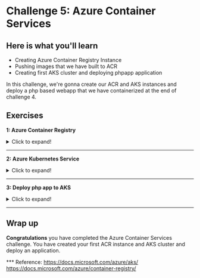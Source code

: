 # Challenge 5: Azure Container Services

## Here is what you'll learn

- Creating Azure Container Registry Instance
- Pushing images that we have built to ACR 
- Creating first AKS cluster and deploying phpapp application

In this challenge, we're gonna create our ACR and AKS instances and deploy a php based webapp that we have containerized at the end of challenge 4. 


## Exercises

**1: Azure Container Registry**
<details>
  <summary>Click to expand!</summary>

In this first task, we'll create a new Azure Container Registry (ACR) Instance. Azure Container Registry allows us to build, store, and manage container images and artifacts in a private registry for all types of container deployments. We're gonna store 2 images that we've created at the end of the challenge 4. Let's get started. We'll complete this via portal, so let's jump to https://portal.azure.com

- Click the hamburger icon on the top left of the screen.
- Click **Create a resource** link.

<img src="./img/acr1.png">


- Click **Container** on the left menu.
- Continue with **Container Registry** option


<img src="./img/acr2.png">


- Now we're on the **Create container registry** screen.
- Select a subscription. Click **Create New** button once the Resource Group and create a new resource group. 
- Fill the other values.
  - Registry Name: Type a unique name.
  - Location: Select **West Europe**.
  - SKU: Keep as is. **Standard**
- Click **Review + create**.


<img src="./img/acr3.png">

- Click **Create** and finalize the ACR creation steps. 

<img src="./img/acr4.png">

- When done, click **Go to resource** button and access newly created ACR instance.

<img src="./img/acr5.png">

- Now it's time to get connection details of our ACR instance.
- Click **Access keys** on the left.
- Click **Enable** under the **Adminuser** section and enable Adminuser.
- Copy the **Login Server**, **Username** and **Password** values into a text editor. We'll use these later.  

<img src="./img/acr6.png">

- We have created an ACR instance and it's ready to store our images. Let's turn back to Terminal and push images that we have created before.
- First, let's get logged out from current registry. 
Type: 
```shell
$ docker logout
```
Output will be something like:
```shell
Removing login credentials for https://index.docker.io/v1/
```

<img src="./img/acr7.png">

- It's time log into our newly created ACR instance. 

Type: 
```shell
$ docker login acr_login_url -u Username -p Password
```
Output will be something like:
```shell
WARNING! Using --password via the CLI is insecure. Use --password-stdin.
Login Succeeded
```


<img src="./img/acr8.png">

- We could successfully logged in. This means that from now on we can push images to this registry. But to be able to do that, we have to retag the images that we have created at the end of the challenge 4. Simply we have to add new tags to them, in this format  ```registry_url/repository_name:tag```. Let's do that.
- First, let's list all the images on the system. 

Type: 
```shell
$ docker image ls
```
Output will be something like:
```shell

REPOSITORY                TAG                 IMAGE ID            CREATED             SIZE
=======
REPOSITORY            TAG                 IMAGE ID            CREATED             SIZE

your_dockerhub_id/mysql   v1                  2dfc8038fc98        13 hours ago        448MB
your_dockerhub_id/php     v1                  53959f571f38        13 hours ago        484MB
```
- There should be 2 images that we have created at the end of the challenge 4. They were tagged as your_dockerhub_id/mysql:v1 and your_dockerhub_id/php:v1. We're gonna add new tags to these images. 

Type: 
```shell
$ docker image tag your_dockerhub_id/php:v1 acr_login_url/php:v1
$ docker image tag your_dockerhub_id/mysql:v1 acr_login_url/mysql:v1
```
- Let's list all the images on the system and check these newly added tags.
Type: 
```shell
$ docker image ls
```
Output will be something like:
```shell

REPOSITORY              TAG                 IMAGE ID            CREATED             SIZE
your_dockerhub_id/mysql v1                  2dfc8038fc98        13 hours ago        448MB
your_dockerhub_id/php   v1                  53959f571f38        13 hours ago        484MB
acr_login_url/mysql     v1                  2dfc8038fc98        13 hours ago        448MB
acr_login_url/php       v1                  53959f571f38        13 hours ago        484MB
```

<img src="./img/acr9.png">

- Now we can push these images to the ACR. 

Type: 
```shell
$ docker image push acr_login_url/php:v1
```
Output will be something like:
```shell
The push refers to repository [acr_login_url/php]
ef135f6687e4: Pushed
906d50a6011e: Pushed
74bbc08fe8c6: Pushed
90745e8b7e7b: Pushed
a5fa399e1d62: Pushed
4d03ed8f1ffa: Pushed
b5c4094c6b8e: Pushed
a2631c469b37: Pushed
31a253c57a1c: Pushed
22678990c57c: Pushed
f75b06f87220: Pushed
3ef0156771b5: Pushed
c7ba9188a7f6: Pushed
b325a1cca10d: Pushed
7edde2b8acef: Pushed
65bff11b305b: Pushed
de5ed450c2e9: Pushed
8bf7a47284aa: Pushed
d0f104dc0a1f: Pushed
v1: digest: sha256:3e49eee893ac4eedf9b945a0f1e2bfde431e5862d18bb4d9fbe6e2c87c35e67c size: 4285
```

Type: 
```shell
$ docker image push acr_login_url/mysql:v1
```
Output will be something like:
```shell
The push refers to repository [acr_login_url/mysql]
ce1b5c35832c: Pushed
f6bef35c0067: Pushed
a6ea401b7864: Pushed
94bd7d7999de: Pushed
8df989cb6670: Pushed
f358b00d8ce7: Pushed
ae39983d39c4: Pushed
b55e8d7c5659: Pushed
e8fd11b2289c: Pushed
e9affce9cbe8: Pushed
316393412e04: Pushed
d0f104dc0a1f: Mounted from php
v1: digest: sha256:929ac51065d473c23229f1f85be02b854aaab147d1ebaa018884f1a5ee455b4f size: 2828
```

<img src="./img/acr10.png">

- Turn back to portal and confirm that these images were pushed and stored in the ACR. 
- We successfully re-tagged our images and pushed them to newly created ACR. Image part has been completed. 

<img src="./img/acr11.png">
</details>

***
**2: Azure Kubernetes Service**
<details>
  <summary>Click to expand!</summary>

It's time to create our first AKS cluster.  

- On the portal, find your Resource Group and on the overview screen click **Add**. 

<img src="./img/acr12.png">

- Under the the **Containers** click **Kubernetes Service**. 

<img src="./img/acr13.png">

- Select your subscription. 
- Fill the other values.
  - Kubernetes cluster name: Type a unique name.
  - Region: Select **West Europe**.
  - Kubernetes version: Leave as is.
- Click **Authentication**.

<img src="./img/acr14.png">

- Select **System-assigned managed identity**
- Click **Integrations**.

<img src="./img/acr15.png">

- Select the ACR instance that we created a few minutes ago.
- Click **Review + create**.

<img src="./img/acr16.png">

- Click **Create** and wait until it has been successfully created. 
  
<img src="./img/acr17.png">

<img src="./img/acr18.png">

- Congrats. You have successfully built your first AKS cluster. 
</details>

***
**3: Deploy php app to AKS**
<details>
  <summary>Click to expand!</summary>

Now it's time to deploy our php app to AKS cluster. 

- We're gonna use ```kubectl``` tool to manage Kubernetes cluster. Kubernetes command-line tool, kubectl, allows us to run commands against Kubernetes clusters. We can use kubectl to deploy applications, inspect and manage cluster resources, and view logs. You can either install ```kubectl``` in your terminal or you can use **Azure Cloud Shell** where ```kubectl``` is already installed. 
- Click **Cloud Shell** icon on the top left right side of the portal screen and open it. 
- If asked, select **Bash** and open the shell. 
- When you interact with an AKS cluster using the kubectl tool, a configuration file is used that defines cluster connection information. This configuration file is typically stored in ~/.kube/config. Multiple clusters can be defined in this kubeconfig file. "az aks get-credentials" command lets you get access to the credentials for an AKS cluster and merges them into the kubeconfig file. Now we use that command and merge the credential into our kubeconfig file. Thus we can manage our Kubernetes cluster. 

Type: 
```shell
$ az aks get-credentials --resource-group resource_group_name --name aks_cluster_name
```
Output will be something like:
```shell
The behavior of this command has been altered by the following extension: aks-preview
Merged "aks_cluster_name" as current context in /home/username/.kube/config
```
- We have merge the config. It's time to check if kubectl works properly. Let's list all the nodes in the cluster. 

Type: 
```shell
$ kubectl get nodes
```
Output will be something like:
```shell
NAME                                STATUS   ROLES   AGE   VERSION
aks-agentpool-10704589-vmss000000   Ready    agent   26m   v1.16.13
aks-agentpool-10704589-vmss000001   Ready    agent   26m   v1.16.13
aks-agentpool-10704589-vmss000002   Ready    agent   26m   v1.16.13
```

- It seems that our cluster is ready. Let's deploy our app. 

<img src="./img/acr19.png">

- There are 2 ways to spin up Kubernetes resources. Imperative method, which is basically using command line. But there’s an easier and more useful way to do, declarative method, creating configuration files using YAML. Most of the things you can deploy to a Cluster in Kubernetes can be described as a YAML file. YAML is a human-readable text-based format that let’s us easily specify configuration-type information by using a combination of maps of name-value pairs and lists of items.
- We have created a yaml file to create 2 deployment and 2 service objects. All the config that is needed to create these objects are defined in this yaml file. But what is a deployment, what is a service? These are the object types that you can create on Kubernetes. Simply, deployment object is our application and service object is an end-point that exposes this application to other services or external users. But all of these are Kubernetes related topics and we won't cover them today. We have a full Kubernetes day, Day 7, there you will get all the information related to Kubernetes. Today, we're gonna only deploy this application and that's all. 
- So first let's open the yaml file. Go to ```day6/apps/kube``` folder and open ```app.yaml``` on a text editor. 
- There are 2 lines that you have to update here. Go to line 19 and 66 and update the ACR url with your own.
```
19-->image: day6demo.azurecr.io/mysql:v1
66-->image: day6demo.azurecr.io/php:v1
```
After that, copy whole text and turn back to **Cloud Shell**
- Now type ```code app.deploy``` or ```code app.yaml``` to create a file and open built-in text editor. 
- In the text editor type CTRL-V to paste the text that you copied a few minutes ago. 
- Click **...** icon on the top right of the Cloud Shell, save and close the file. Now our yaml file is ready.  


<img src="./img/acr20.png">

- It's finally time to deploy our application. 

Type: 
```shell
$ kubectl apply -f app.yaml # or app.deploy based on your filename. 
```
Output will be something like:
```shell
deployment.apps/mysqldb created
service/mysqldb created
deployment.apps/phpapp created
service/phpapp created
```

- 2 deployments and 2 services have been created. Let's check if pods are running or not.


Type: 
```shell
$ kubectl get pods 
```
Output will be something like:
```shell
NAME                                                       READY   STATUS    RESTARTS   AGE
mysqldb-df67cc945-ctfqg                            1/1     Running   0                  1m
phpapp-df67cc945-s5z6n                             1/1     Running   0                  1m
```
- Type couple of times ```kubectl get pods``` till the statuses turn ```Running```.

<img src="./img/acr21.png">

- Congratulations! We could successfully deploy our application to AKS cluster. Let's access it and see if it works properly. To be able to do that we have to get external ip address of the phpapp service. 

Type: 
```shell
$ kubectl get svc
```
Output will be something like:
```shell
NAME                                       TYPE           CLUSTER-IP     EXTERNAL-IP      PORT(S)    AGE
mysqldb                                    ClusterIP      10.0.250.27    <none>           80/TCP     48d
phpapp                                     LoadBalancer   10.0.243.220   51.145.177.190   80/TCP     47d
kubernetes                                 ClusterIP      10.0.0.1       <none>           443/TCP    59d
```
- Copy the external ip address of the phpapp service. 

<img src="./img/acr22.png">

- Open a web browser and visit the site published via the copied ip address. 
- Fill the form and add a new record. If you get **Successfully created**  message when you click add, this means that everything works perfectly. 

<img src="./img/acr23.png">

<img src="./img/acr24.png">

<img src="./img/acr25.png">

***
**4: Clean-up**

When you complete the challenge, please don't forget to delete the resources that you have created. Via the portal, find the resource group that you have created at the beginning of this challenge and delete it. All the resources **ACR, AKS** that you have created in this resource group will be automatically deleted too. 
<img src="./img/acr26.png">

<img src="./img/acr27.png">

<img src="./img/acr28.png">
</details>

***
## Wrap up

__Congratulations__ you have completed the Azure Container Services challenge. You have created your first ACR instance and AKS cluster and deploy an application. 

*** Reference: https://docs.microsoft.com/azure/aks/ https://docs.microsoft.com/azure/container-registry/
